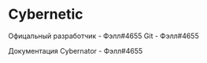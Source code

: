 # Сybernetic

Офицальный разработчик - Фэлл#4655
Git - Фэлл#4655

Документация Cybernator - Фэлл#4655